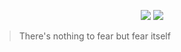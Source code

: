 <p align="center">
<img src="https://raw.githubusercontent.com/UncleJ1ck/Uncle-J1ck/main/img/2E8P.gif">
<img src="https://raw.githubusercontent.com/1McLongLong/McLongLong/main/read.gif">


> There's nothing to fear but fear itself
